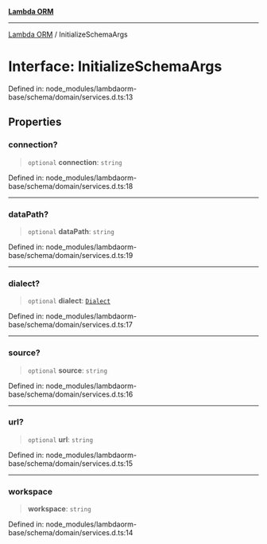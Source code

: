 [**Lambda ORM**](../README.md)

***

[Lambda ORM](../README.md) / InitializeSchemaArgs

# Interface: InitializeSchemaArgs

Defined in: node\_modules/lambdaorm-base/schema/domain/services.d.ts:13

## Properties

### connection?

> `optional` **connection**: `string`

Defined in: node\_modules/lambdaorm-base/schema/domain/services.d.ts:18

***

### dataPath?

> `optional` **dataPath**: `string`

Defined in: node\_modules/lambdaorm-base/schema/domain/services.d.ts:19

***

### dialect?

> `optional` **dialect**: [`Dialect`](../enumerations/Dialect.md)

Defined in: node\_modules/lambdaorm-base/schema/domain/services.d.ts:17

***

### source?

> `optional` **source**: `string`

Defined in: node\_modules/lambdaorm-base/schema/domain/services.d.ts:16

***

### url?

> `optional` **url**: `string`

Defined in: node\_modules/lambdaorm-base/schema/domain/services.d.ts:15

***

### workspace

> **workspace**: `string`

Defined in: node\_modules/lambdaorm-base/schema/domain/services.d.ts:14
